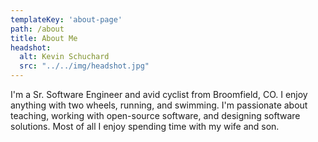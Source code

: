 ```yaml
---
templateKey: 'about-page'
path: /about
title: About Me
headshot:
  alt: Kevin Schuchard
  src: "../../img/headshot.jpg"
---
```


I'm a Sr. Software Engineer and avid cyclist from Broomfield, CO. I enjoy anything with two wheels, running, and swimming. I'm passionate about teaching, working with open-source software, and designing software solutions. Most of all I enjoy spending time with my wife and son.

